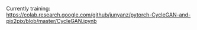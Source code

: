 Currently training:
https://colab.research.google.com/github/junyanz/pytorch-CycleGAN-and-pix2pix/blob/master/CycleGAN.ipynb
